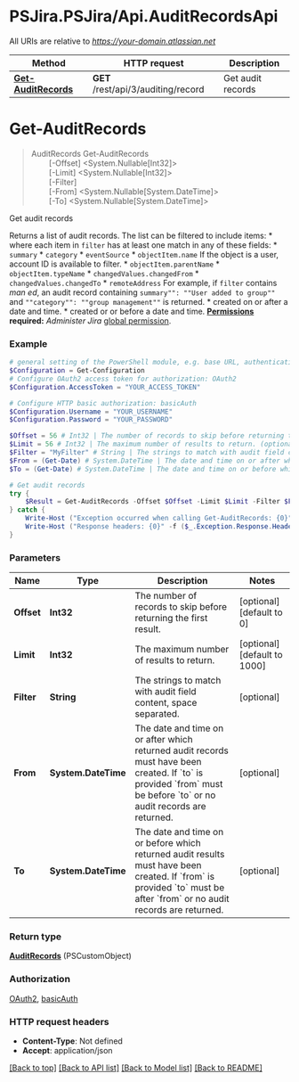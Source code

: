 # PSJira.PSJira/Api.AuditRecordsApi

All URIs are relative to *https://your-domain.atlassian.net*

Method | HTTP request | Description
------------- | ------------- | -------------
[**Get-AuditRecords**](AuditRecordsApi.md#Get-AuditRecords) | **GET** /rest/api/3/auditing/record | Get audit records


<a name="Get-AuditRecords"></a>
# **Get-AuditRecords**
> AuditRecords Get-AuditRecords<br>
> &nbsp;&nbsp;&nbsp;&nbsp;&nbsp;&nbsp;&nbsp;&nbsp;[-Offset] <System.Nullable[Int32]><br>
> &nbsp;&nbsp;&nbsp;&nbsp;&nbsp;&nbsp;&nbsp;&nbsp;[-Limit] <System.Nullable[Int32]><br>
> &nbsp;&nbsp;&nbsp;&nbsp;&nbsp;&nbsp;&nbsp;&nbsp;[-Filter] <String><br>
> &nbsp;&nbsp;&nbsp;&nbsp;&nbsp;&nbsp;&nbsp;&nbsp;[-From] <System.Nullable[System.DateTime]><br>
> &nbsp;&nbsp;&nbsp;&nbsp;&nbsp;&nbsp;&nbsp;&nbsp;[-To] <System.Nullable[System.DateTime]><br>

Get audit records

Returns a list of audit records. The list can be filtered to include items:   *  where each item in `filter` has at least one match in any of these fields:           *  `summary`      *  `category`      *  `eventSource`      *  `objectItem.name` If the object is a user, account ID is available to filter.      *  `objectItem.parentName`      *  `objectItem.typeName`      *  `changedValues.changedFrom`      *  `changedValues.changedTo`      *  `remoteAddress`          For example, if `filter` contains *man ed*, an audit record containing `summary"": ""User added to group""` and `""category"": ""group management""` is returned.  *  created on or after a date and time.  *  created or or before a date and time.  **[Permissions](#permissions) required:** *Administer Jira* [global permission](https://confluence.atlassian.com/x/x4dKLg).

### Example
```powershell
# general setting of the PowerShell module, e.g. base URL, authentication, etc
$Configuration = Get-Configuration
# Configure OAuth2 access token for authorization: OAuth2
$Configuration.AccessToken = "YOUR_ACCESS_TOKEN"

# Configure HTTP basic authorization: basicAuth
$Configuration.Username = "YOUR_USERNAME"
$Configuration.Password = "YOUR_PASSWORD"

$Offset = 56 # Int32 | The number of records to skip before returning the first result. (optional) (default to 0)
$Limit = 56 # Int32 | The maximum number of results to return. (optional) (default to 1000)
$Filter = "MyFilter" # String | The strings to match with audit field content, space separated. (optional)
$From = (Get-Date) # System.DateTime | The date and time on or after which returned audit records must have been created. If `to` is provided `from` must be before `to` or no audit records are returned. (optional)
$To = (Get-Date) # System.DateTime | The date and time on or before which returned audit results must have been created. If `from` is provided `to` must be after `from` or no audit records are returned. (optional)

# Get audit records
try {
    $Result = Get-AuditRecords -Offset $Offset -Limit $Limit -Filter $Filter -From $From -To $To
} catch {
    Write-Host ("Exception occurred when calling Get-AuditRecords: {0}" -f ($_.ErrorDetails | ConvertFrom-Json))
    Write-Host ("Response headers: {0}" -f ($_.Exception.Response.Headers | ConvertTo-Json))
}
```

### Parameters

Name | Type | Description  | Notes
------------- | ------------- | ------------- | -------------
 **Offset** | **Int32**| The number of records to skip before returning the first result. | [optional] [default to 0]
 **Limit** | **Int32**| The maximum number of results to return. | [optional] [default to 1000]
 **Filter** | **String**| The strings to match with audit field content, space separated. | [optional] 
 **From** | **System.DateTime**| The date and time on or after which returned audit records must have been created. If &#x60;to&#x60; is provided &#x60;from&#x60; must be before &#x60;to&#x60; or no audit records are returned. | [optional] 
 **To** | **System.DateTime**| The date and time on or before which returned audit results must have been created. If &#x60;from&#x60; is provided &#x60;to&#x60; must be after &#x60;from&#x60; or no audit records are returned. | [optional] 

### Return type

[**AuditRecords**](AuditRecords.md) (PSCustomObject)

### Authorization

[OAuth2](../README.md#OAuth2), [basicAuth](../README.md#basicAuth)

### HTTP request headers

 - **Content-Type**: Not defined
 - **Accept**: application/json

[[Back to top]](#) [[Back to API list]](../README.md#documentation-for-api-endpoints) [[Back to Model list]](../README.md#documentation-for-models) [[Back to README]](../README.md)

